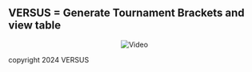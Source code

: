 ## VERSUS = Generate Tournament Brackets and view table

<p align="center">
  <img src="05.04.2024_17.47.40_REC.gif" alt="Video">
</p>

copyright 2024 VERSUS